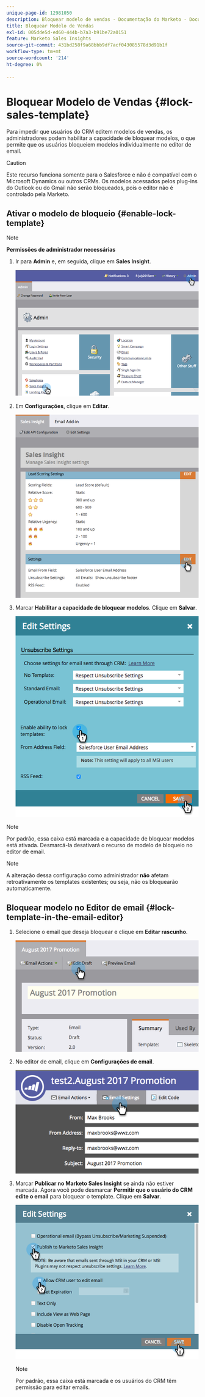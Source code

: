 ```yaml
---
unique-page-id: 12981050
description: Bloquear modelo de vendas - Documentação do Marketo - Documentação do produto
title: Bloquear Modelo de Vendas
exl-id: 005dde5d-ed60-444b-b7a3-b91be72a0151
feature: Marketo Sales Insights
source-git-commit: 431bd258f9a68bbb9df7acf043085578d3d91b1f
workflow-type: tm+mt
source-wordcount: '214'
ht-degree: 0%

---
```


# Bloquear Modelo de Vendas {#lock-sales-template}

Para impedir que usuários do CRM editem modelos de vendas, os administradores podem habilitar a capacidade de bloquear modelos, o que permite que os usuários bloqueiem modelos individualmente no editor de email.

>[!CAUTION]
>
>Este recurso funciona somente para o Salesforce e não é compatível com o Microsoft Dynamics ou outros CRMs. Os modelos acessados pelos plug-ins do Outlook ou do Gmail não serão bloqueados, pois o editor não é controlado pela Marketo.

## Ativar o modelo de bloqueio {#enable-lock-template}

>[!NOTE]
>
>**Permissões de administrador necessárias**

1. Ir para **Admin** e, em seguida, clique em **Sales Insight**.

   ![](assets/1.png)

1. Em **Configurações**, clique em **Editar**.

   ![](assets/2.png)

1. Marcar **Habilitar a capacidade de bloquear modelos**. Clique em **Salvar**.

   ![](assets/image2017-10-9-8-3a19-3a45.png)

>[!NOTE]
>
>Por padrão, essa caixa está marcada e a capacidade de bloquear modelos está ativada. Desmarcá-la desativará o recurso de modelo de bloqueio no editor de email.

>[!NOTE]
>
>A alteração dessa configuração como administrador **não** afetam retroativamente os templates existentes; ou seja, não os bloquearão automaticamente.

## Bloquear modelo no Editor de email {#lock-template-in-the-email-editor}

1. Selecione o email que deseja bloquear e clique em **Editar rascunho**.

   ![](assets/5.png)

1. No editor de email, clique em **Configurações de email**.

   ![](assets/6.png)

1. Marcar **Publicar no Marketo Sales Insight** se ainda não estiver marcada. Agora você pode desmarcar **Permitir que o usuário do CRM edite o email** para bloquear o template. Clique em **Salvar**.

   ![](assets/7.png)

   >[!NOTE]
   >
   >Por padrão, essa caixa está marcada e os usuários do CRM têm permissão para editar emails.
